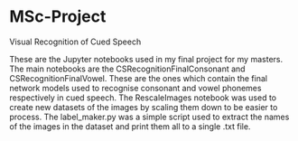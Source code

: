 # MSc-Project
Visual Recognition of Cued Speech

These are the Jupyter notebooks used in my final project for my masters.
The main notebooks are the CSRecognitionFinalConsonant and CSRecognitionFinalVowel.
These are the ones which contain the final network models used to recognise consonant and vowel phonemes respectively in cued speech.
The RescaleImages notebook was used to create new datasets of the images by scaling them down to be easier to process.
The label_maker.py was a simple script used to extract the names of the images in the dataset and print them all to a single .txt file.
